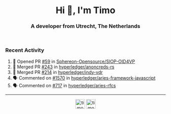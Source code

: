 <h1 align="center">Hi 👋, I'm Timo</h1>
<h3 align="center">A developer from Utrecht, The Netherlands</h3>
<br/>
<!-- https://github.com/rahuldkjain/github-profile-readme-generator --!>

<!--  <p align="left"><img src="https://github-readme-stats.vercel.app/api?username=timoglastra&show_icons=true&count_private=true&" alt="timoglastra" /></p> --!>

<!--
Github language stats
<p align="left"><img src="https://github-readme-stats.vercel.app/api/top-langs/?username=timoglastra&layout=compact" alt="timoglastra" /><p>
-->

<!-- Codestats language stats -->
<!-- <p align="left"><img src="https://codestats-readme.vercel.app/api/top-langs/?username=timoglastra&layout=compact&language_count=12" alt="timoglastra" /><p>    --!>
  
<h3>Recent Activity</h3>

<!--START_SECTION:activity-->
1. 💪 Opened PR [#59](https://github.com/Sphereon-Opensource/SIOP-OID4VP/pull/59) in [Sphereon-Opensource/SIOP-OID4VP](https://github.com/Sphereon-Opensource/SIOP-OID4VP)
2. 🎉 Merged PR [#243](https://github.com/hyperledger/anoncreds-rs/pull/243) in [hyperledger/anoncreds-rs](https://github.com/hyperledger/anoncreds-rs)
3. 🎉 Merged PR [#214](https://github.com/hyperledger/indy-vdr/pull/214) in [hyperledger/indy-vdr](https://github.com/hyperledger/indy-vdr)
4. 🗣 Commented on [#1570](https://github.com/hyperledger/aries-framework-javascript/issues/1570#issuecomment-1708229290) in [hyperledger/aries-framework-javascript](https://github.com/hyperledger/aries-framework-javascript)
5. 🗣 Commented on [#717](https://github.com/hyperledger/aries-rfcs/issues/717#issuecomment-1707885612) in [hyperledger/aries-rfcs](https://github.com/hyperledger/aries-rfcs)
<!--END_SECTION:activity-->

---

<p align="center">
<a href="https://twitter.com/timoglastra" target="blank"><img align="center" src="https://cdn.jsdelivr.net/npm/simple-icons@3.0.1/icons/twitter.svg" alt="timoglastra" height="30" width="30" /></a>
<a href="https://linkedin.com/in/timoglastra" target="blank"><img align="center" src="https://cdn.jsdelivr.net/npm/simple-icons@3.0.1/icons/linkedin.svg" alt="timoglastra" height="30" width="30" /></a>
</p>



